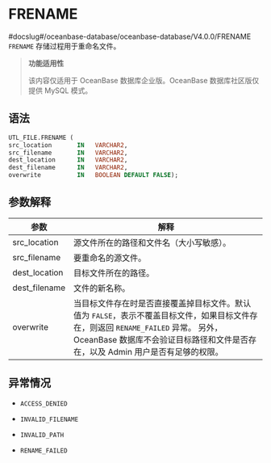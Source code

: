 FRENAME 
============================
#docslug#/oceanbase-database/oceanbase-database/V4.0.0/FRENAME
`FRENAME` 存储过程用于重命名文件。

>**功能适用性**
>
>该内容仅适用于 OceanBase 数据库企业版。OceanBase 数据库社区版仅提供 MySQL 模式。

语法 
-----------------------

```sql
UTL_FILE.FRENAME (
src_location       IN   VARCHAR2,
src_filename       IN   VARCHAR2, 
dest_location      IN   VARCHAR2,
dest_filename      IN   VARCHAR2,
overwrite          IN   BOOLEAN DEFAULT FALSE);
```



参数解释 
-------------------------



|      参数       |                                                                        解释                                                                        |
|---------------|--------------------------------------------------------------------------------------------------------------------------------------------------|
| src_location  | 源文件所在的路径和文件名（大小写敏感）。                                                                                                                             |
| src_filename  | 要重命名的源文件。                                                                                                                                        |
| dest_location | 目标文件所在的路径。                                                                                                                                       |
| dest_filename | 文件的新名称。                                                                                                                                          |
| overwrite     | 当目标文件存在时是否直接覆盖掉目标文件。默认值为 `FALSE`，表示不覆盖目标文件，如果目标文件存在，则返回 `RENAME_FAILED` 异常。 另外，OceanBase 数据库不会验证目标路径和文件是否存在，以及 Admin 用户是否有足够的权限。 |



异常情况 
-------------------------

* `ACCESS_DENIED`

  

* `INVALID_FILENAME`

  

* `INVALID_PATH`

  

* `RENAME_FAILED`

  



